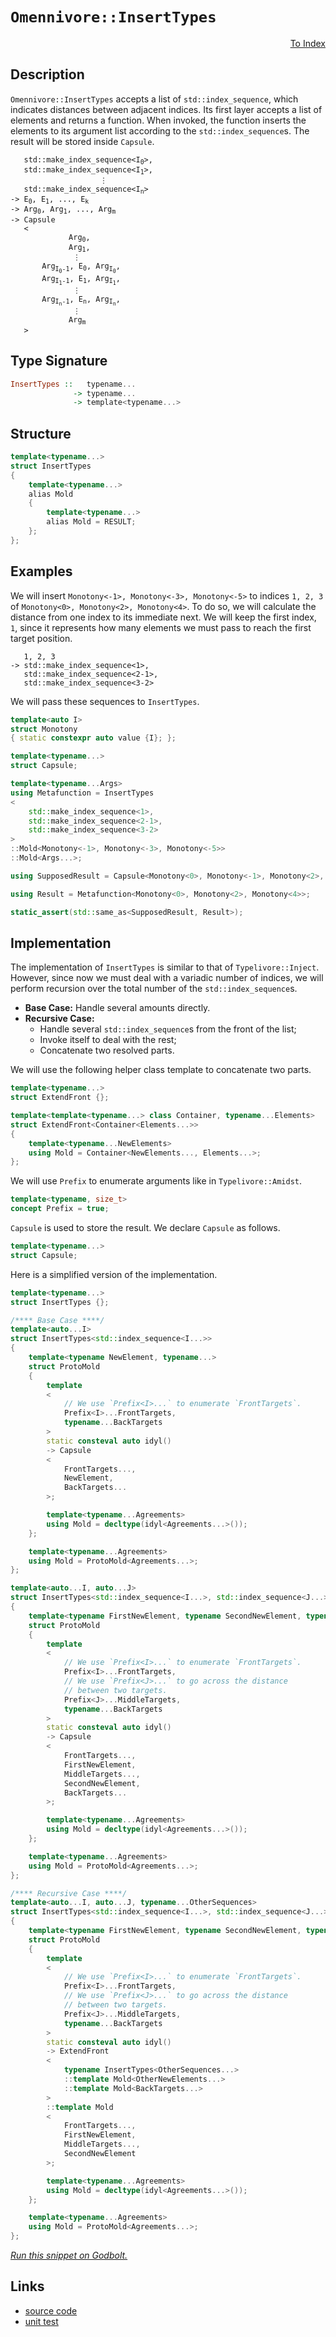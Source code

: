 <!-- Copyright 2024 Feng Mofan
SPDX-License-Identifier: Apache-2.0 -->

# `Omennivore::InsertTypes`

<p style='text-align: right;'><a href="../../../index.md#list-modifications-2">To Index</a></p>

## Description

`Omennivore::InsertTypes` accepts a list of `std::index_sequence`, which indicates distances between adjacent indices.
Its first layer accepts a list of elements and returns a function.
When invoked, the function inserts the elements to its argument list according to the `std::index_sequence`s.
The result will be stored inside `Capsule`.

<pre><code>   std::make_index_sequence&lt;I<sub>0</sub>&gt;,
   std::make_index_sequence&lt;I<sub>1</sub>&gt;,
                    &vellip;
   std::make_index_sequence&lt;I<sub>n</sub>&gt;
-> E<sub>0</sub>, E<sub>1</sub>, ..., E<sub>k</sub>
-> Arg<sub>0</sub>, Arg<sub>1</sub>, ..., Arg<sub>m</sub>
-> Capsule
   <
             Arg<sub>0</sub>,
             Arg<sub>1</sub>,
              &vellip;
       Arg<sub>I<sub>0</sub>-1</sub>, E<sub>0</sub>, Arg<sub>I<sub>0</sub></sub>,
       Arg<sub>I<sub>1</sub>-1</sub>, E<sub>1</sub>, Arg<sub>I<sub>1</sub></sub>,
              &vellip;
       Arg<sub>I<sub>n</sub>-1</sub>, E<sub>n</sub>, Arg<sub>I<sub>n</sub></sub>,
              &vellip;
             Arg<sub>m</sub>
   ></code></pre>

## Type Signature

```Haskell
InsertTypes ::   typename...
              -> typename...
              -> template<typename...>
```

## Structure

```C++
template<typename...>
struct InsertTypes
{
    template<typename...>
    alias Mold
    {
        template<typename...>
        alias Mold = RESULT;
    };
};
```

## Examples

We will insert `Monotony<-1>, Monotony<-3>, Monotony<-5>` to indices `1, 2, 3` of `Monotony<0>, Monotony<2>, Monotony<4>`.
To do so, we will calculate the distance from one index to its immediate next.
We will keep the first index, `1`, since it represents how many elements we must pass to reach the first target position.

<pre><code>   1, 2, 3
-> std::make_index_sequence&lt;1&gt;,
   std::make_index_sequence&lt;2-1&gt;,
   std::make_index_sequence&lt;3-2&gt;</code></pre>

We will pass these sequences to `InsertTypes`.

```C++
template<auto I>
struct Monotony
{ static constexpr auto value {I}; };

template<typename...>
struct Capsule;

template<typename...Args>
using Metafunction = InsertTypes
<
    std::make_index_sequence<1>,
    std::make_index_sequence<2-1>,
    std::make_index_sequence<3-2>
>
::Mold<Monotony<-1>, Monotony<-3>, Monotony<-5>>
::Mold<Args...>;

using SupposedResult = Capsule<Monotony<0>, Monotony<-1>, Monotony<2>, Monotony<-3>, Monotony<4>, Monotony<-5>>;

using Result = Metafunction<Monotony<0>, Monotony<2>, Monotony<4>>;

static_assert(std::same_as<SupposedResult, Result>);
```

## Implementation

The implementation of `InsertTypes` is similar to that of `Typelivore::Inject`. However, since now we must deal with a variadic number of indices, we will perform recursion over the total number of the `std::index_sequence`s.

- **Base Case:** Handle several amounts directly.
- **Recursive Case:**
  - Handle several `std::index_sequence`s from the front of the list;
  - Invoke itself to deal with the rest;
  - Concatenate two resolved parts.

We will use the following helper class template to concatenate two parts.

```C++
template<typename...>
struct ExtendFront {};

template<template<typename...> class Container, typename...Elements>
struct ExtendFront<Container<Elements...>>
{
    template<typename...NewElements>
    using Mold = Container<NewElements..., Elements...>;
};
```

We will use `Prefix` to enumerate arguments like in `Typelivore::Amidst`.

```C++
template<typename, size_t>
concept Prefix = true;
```

`Capsule` is used to store the result. We declare `Capsule` as follows.

```C++
template<typename...>
struct Capsule;
```

Here is a simplified version of the implementation.

```C++
template<typename...>
struct InsertTypes {};

/**** Base Case ****/
template<auto...I>
struct InsertTypes<std::index_sequence<I...>>
{
    template<typename NewElement, typename...>
    struct ProtoMold
    {
        template
        <
            // We use `Prefix<I>...` to enumerate `FrontTargets`.
            Prefix<I>...FrontTargets,
            typename...BackTargets
        >
        static consteval auto idyl()
        -> Capsule
        <
            FrontTargets...,
            NewElement,
            BackTargets...
        >;

        template<typename...Agreements>
        using Mold = decltype(idyl<Agreements...>());
    };

    template<typename...Agreements>
    using Mold = ProtoMold<Agreements...>;
};

template<auto...I, auto...J>
struct InsertTypes<std::index_sequence<I...>, std::index_sequence<J...>>
{
    template<typename FirstNewElement, typename SecondNewElement, typename...>
    struct ProtoMold
    {
        template
        <
            // We use `Prefix<I>...` to enumerate `FrontTargets`.
            Prefix<I>...FrontTargets,
            // We use `Prefix<J>...` to go across the distance
            // between two targets.
            Prefix<J>...MiddleTargets,
            typename...BackTargets
        >
        static consteval auto idyl()
        -> Capsule
        <
            FrontTargets...,
            FirstNewElement,
            MiddleTargets...,
            SecondNewElement,
            BackTargets...
        >;

        template<typename...Agreements>
        using Mold = decltype(idyl<Agreements...>());
    };

    template<typename...Agreements>
    using Mold = ProtoMold<Agreements...>;
};

/**** Recursive Case ****/
template<auto...I, auto...J, typename...OtherSequences>
struct InsertTypes<std::index_sequence<I...>, std::index_sequence<J...>, OtherSequences...>
{
    template<typename FirstNewElement, typename SecondNewElement, typename...OtherNewElements>
    struct ProtoMold
    {
        template
        <
            // We use `Prefix<I>...` to enumerate `FrontTargets`.
            Prefix<I>...FrontTargets,
            // We use `Prefix<J>...` to go across the distance
            // between two targets.
            Prefix<J>...MiddleTargets,
            typename...BackTargets
        >
        static consteval auto idyl()
        -> ExtendFront
        <
            typename InsertTypes<OtherSequences...>
            ::template Mold<OtherNewElements...>
            ::template Mold<BackTargets...>
        >
        ::template Mold
        <
            FrontTargets...,
            FirstNewElement,
            MiddleTargets...,
            SecondNewElement
        >;

        template<typename...Agreements>
        using Mold = decltype(idyl<Agreements...>());
    };

    template<typename...Agreements>
    using Mold = ProtoMold<Agreements...>;
};
```

[*Run this snippet on Godbolt.*](https://godbolt.org/#z:OYLghAFBqd5QCxAYwPYBMCmBRdBLAF1QCcAaPECAMzwBtMA7AQwFtMQByARg9KtQYEAysib0QXACx8BBAKoBnTAAUAHpwAMvAFYTStJg1DIApACYAQuYukl9ZATwDKjdAGFUtAK4sGIAKwAzKSuADJ4DJgAcj4ARpjEEv4AbKQADqgKhE4MHt6%2BAcEZWY4C4ZExLPGJXCm2mPalDEIETMQEeT5%2BQfWNOS1tBOXRcQlJqQqt7Z0FPZODw5XV4wCUtqhexMjsHOaBEcjeWADUJoFuXo60hACeZ9gmGgCCewdHmKfnyJPoWFT3jxeZn2DEOXhOZzcBBuaUwAH0CMQmIQFADnoCAPQAKhxWOO2FUBFcADFiLJjrisRjAUSWGkDETIdDYcw2AA6Dlop6TYheBz4wkksmCU4AdisooAImcrOjnrT6UxGecFQzMEyYYxWJgOWz7sdDkwFApjh5BMjImRjsyteyOdh6GxBKjAg9njy%2BQQBUSGOhSbJIWbWhEEpCHZgnQQFLqAa7ASZxYDjsnrRHFcqoZrWTqOVFMAB3cORl1up4p45eLJGY4AWU86E%2BktNsgtofOecLjsYUd1pHxXedMbjgVlLylMvjz2xuOOymImBoqgpuOp8rTao1LO1fayAC94QQuWhQZg0l65wu8Euzk3EV51SPJ09pzjTUw0govPRlzjV09VUqD6Zludp6nG7p3vybjvp%2B9ATnKz6UscACSDBKO0AAqmompSf4ARmNrZkOpYevyqHoQQWGwiaCYStKj4IS%2BeIWEaHzQUoP5UjS66AZCTCXKgurIVypFeuRCSUdhkI/CAIARFgqhwkoACO94npCyHEVytFJim%2BFAYR2rHB2Rbdn2hmgVy5aibOZJEHWtDoLpyY6c85blvpznuZCXnuSmGIYscADqHyVh8JjJBoF6Lhp9wxpF1qoMcjA%2BAkgGnJF/qCBhbTAJgUYRRoepuX57nRVesWurqWWUbl%2BUKKQvmlRZOZsixyAANY5cQeUFSVflWaV8yOMgBoCJMmAAG5iMc/FEMceDoDctAQCsTXJgAtPq0Efl%2B6r9d55zre5NXdb10Yco1B2lcZBamYIV1ljdKbtV1dU9py10prGo7HZ5KpZtqupPMA84Rt2JbHZWETALW9aNscWCHDaECLctkIg2DxbEata0MU9LnjvjXn/cBtqtZjmDg86g3JtD1YOQ2N62ag9n1hjoNU9jnLDr9RO/WudIbucc2CRyyF9qLuoAFIiZBYloRJVGYC6bgyXJvqYIpKlqdsGnETuBDoLJ8la0pmCqYwevnNLWngWOo4eTxBGA2wxzEngxCTCZA4EOZrsfEImDHugPvU371oB1pB02XOrOoIzXmuQT7meV9LlHen7kBcFoUcYV5WqJV2DxRoiXJQwqVIkSGUaKd72opFxUpzdhfF9Vwq1T19WPc9/mBSFFb55Fbc23FnIJfNwBJUwyBksa1oIB8%2BDzOpWfljn8QEPmVMMNa%2BZJVM53N33yaj24stVRyNaLeg9BnT3x0eVHHKvQ/fUt999s3cNeCjceE1pq0FmgJBaS0VprSzltV0b5dpwSzj5deKZ67dw%2BmyXup8PZewIGHSMGC%2B431%2BPfBuvYn4piDiHXBZkyHJjfiQz6n8M4PGJlnUmLVgac3DpDLO9NYaMwRkjWgKM0a0A5ljCGOMVh40dt9fmT4nZC14gDECFNOHFlpkPGGcNHIIzjmzRyYiuYSJ5swvm9EBaIRnAAJWDpsLIk02KsU4nhZ2QEpbi0lgJGW/sVG6gAPIECXsQIOlsTzcO5PLFCitMJSXOOrU22sLa6yAppExhtjYawUubUJ1sL4G2OAEoJITkkXTAqWZOCj0wGQDu7T23s7q%2Bx8eTY4FCBChwaeHJpREOSFISFQmm38UyxzsgndmB0KnNVccdRBjDs4DzzuFEe84YrnGElfPUk8kopTYNXRZddO7v0bkVGhtlLxF1WePNkKDzr4OejnQeYVa7n0viXCeZcp4zznpkE0gTl54FXnrJByZN75R3owfeh8SEnOeZcwhd9MCHNuTddhr9Z5vVQaiBBgy/K/3/uNIkQCQHzREatY60DsDeiFAGLFbgTktSiRRZWqtenBKSVbFW0dZnllkvpbRTlzgsv6WgjRN0eWuL5ZCOhGLOU3RFSmMViia6JxpSc659VSFAtqdgoVSLSpwuIdKy6JzWm%2BiFdM3m8jJmKuqb4jklMuFyrplWPh8NmaCOEeAwxXDJHSKTnIhClThZk26Wye16jsWaIZq6wITY9GjIMecMNxiynwTHOYp8TFKRZt/JiJCGEVZRmcbm7NJauIIVeKCd4nwLhXFuNpQWVS%2BKgLWSRSJdYGDxwYHcdE4pji4rGmhIkqg0jECJUlIB94xQWGEvzMU6aEJsJfimiCvIoIwT2qm7i1rNzk2Bj1cJvDaz5SYFQLwoImgI3EjE6i8ZM4p3ViwJgHV4QJOyckyEXB7i3IfU%2Bl9mtEk5KAmYDan7XTfqNrJR9z64Svp1uyyEgQNpmG0vbWSidzjts7Xcc4IGv1ww7UQLtkINqBDw5hwj2G3AbX8LGUsaH2aJv3XbCxh6hBeDSMUTA6AbGwS9MzHasEgLkYEJRjQZGBBYeI6B7AfZhNEfOMhsD%2BHJM4dI0puTlHJDiYIyJ4jNHhymKfIenjX4%2BMxqPa0U956ciQg05CMT6mJMUchIpmTynnPnC0wZzdEElR/zhEaCiEB1YKG1AF1WbGOOZC4yZoRfZYuHldNIjgaxaCcH8LwPwHAtCkFQJwWllhrB9o2FscKwIeCkAIJoFLawOoBDMGyUUZhJAAA4Wv%2BA0AATn8GYDQyQWvBDSxwSQvAWASA0BoUgWWct5Y4LwBQIBJtVeyyl0gcBYAwEQCADYBA0iXHIJQNAdI6B9O1JwVQLXkgbWSJIY4wBkCjSkGyMwvAuOEBIItPQ/BBAiDEOwKQMhBCKBUOoFbpBdBcFIPmJEaROA8FS%2BlzL1XcucD8ZcPbXpUBUGOBdq7N27sPeOE9swxwIAeGO/QUdewuArF4MtrQawIBICO2kE7ZAKAQBZ2zkAwApBmD4HQIkXtKCxGR7ECIbQbhw94OL5gxAbh%2BNiNoYOy2KtHcjH4hgtApdg6wLELwwBoK0FoAt7gvAsCPqMOIXXnsVd4AcabnLWtbFEml%2BQQQDRkfXFiEieXHgsDI8RHgMbZvSAOOILEaLkoIyGGANcIw1W1hUAMMABQAA1PABY/Esjd994QohxAA7z8DtQyOIf6Fjygaw1h9B4FiAtyAaxUBnhyKbjaPwbymEK5YXrvBUDh%2BIItFW8A1h2Dt84CArgZh%2BEh2EEMSwxiQ%2BKNkAQ0%2B9DL6aIsUYNRejj%2BaFMDonguh6DHw4foB%2Bt9VEX7YA/a/IfzHaJf5YNP1ibG2BIBHHAMtTeR7NnHl3rtbt7tHtJBntSdcB3sqdytadKtE81gl4mAsBEhVpSA6tJBAg2ROtAhRRJANBJBmtIoNAUhOt9BOARtSAxtAguA2RkguB%2BtOsWs6D/BJBagsDUhps%2B9OB5tFtYCVtGdNsmdtt0d9sOcudKcogzsOA2gWBJpRQNomADQDBqwuBOs2RqCnd8AiBB9jZIc89ftC9pBi8lBS8wddB%2Bdod3xpdP9v8OCUcOA0ddtLhjgsdZpiAZC5CFDDRlDVD1DSdydWdKdThgQzAYD6dVtBCxCEgDtOdUAKcxhpDZCNovDedOsuBJsaAhEEgFsIBRcwdZdJc3d8j5dFdlcHA3d1duxNdtdkc9cDcjcTc3cLdY9rcct8B5wz8HdkdndkBLgdgKsIgiQhsctvdfcbh/cdgcsg8Q8Ktw9I8lBo9Lc48YZE8%2BAU909M98xs9GBc9ZB9D/tDDZAS9QccszCK8E8u8rBLBa968R9csW9xpOB28jZO9q8e8ZsB8h8G8UDT8mgXBfQ78QhfQn9r8N8cgATQSyh59t8T8Gg98Bhpgj8Ch79YSz8BB4ShgoSr8d8H9D98gZ8b8FhMTn9R8St38X8hsbDf9OBXD3D5DFDY8icfC2Qy4IAICtCgiqDQi4DSAECkDKBP9yDKDVC8DRR/BOtRRRRAh8DJAbtIdbDZtuClsVj1stsdsMdojIjiAJC2BOBpD8cWAFBJpRpJoVC2Q1RJhXtNCPsdDAd88/sJADigdjDjidAQBggLDYczdrCkcwdZsHCMdnDsc9TbsDSjTjgTTVDzSvQydYiAiEgOTAguS%2BC1tmdYy2cNS0zKcQAjSOM4QIy4QoyAs3CbsBdMjhccixcJd5dCiqyFclcVdyjYiNctcddWjMB9dDcxAGjQ8mircJjzdbcOjh8wdujei3cBjPcwcRjJdxjA9B9pjeBZio8Y8rdljkzk8mBU8M8s8c9Q89CC99jbSjiy83SzjjBXibBvcvim97i0JOAMQZILjrBe9csPisBrzd9US/BJ9/jET8S58KhoSl9MgV9cg/z18QLN8iTr8fjz9BgATYK0SL9oLsTb9wL79kLAKsSP9X9SscKKSfSZtqTgzjhQzjTTSozwCrSoDOS6duTeSxgUChtBSQAzBVDAhAh/AOsWCJsOLRR%2Bsf9fSuDbAeCwipFUCQBJBRRntRSuApBOsRSsCuBRRSCOBAhCLOC5teCGdP8XtBKiKtKxK1hw8shnBJAgA%3D)

## Links

- [source code](../../../../conceptrodon/descend/omennivore/insert_types.hpp)
- [unit test](../../../../tests/unit/metafunctions/omennivore/insert_types.test.hpp)
